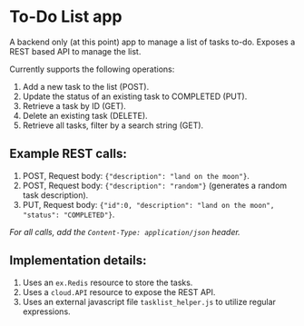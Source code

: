 # To-Do List app

A backend only (at this point) app to manage a list of tasks to-do.
Exposes a REST based API to manage the list.

Currently supports the following operations:
1. Add a new task to the list (POST).
2. Update the status of an existing task to COMPLETED (PUT).
3. Retrieve a task by ID (GET).
4. Delete an existing task (DELETE).
5. Retrieve all tasks, filter by a search string (GET).

## Example REST calls:
1. POST, Request body: `{"description": "land on the moon"}`.
2. POST, Request body: `{"description": "random"}` (generates a random task description).
3. PUT, Request body: `{"id":0, "description": "land on the moon", "status": "COMPLETED"}`.

*For all calls, add the `Content-Type: application/json` header.*

## Implementation details:
1. Uses an `ex.Redis` resource to store the tasks.
2. Uses a `cloud.API` resource to expose the REST API.
3. Uses an external javascript file `tasklist_helper.js` to utilize regular expressions.